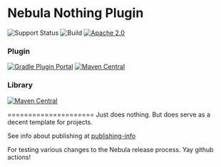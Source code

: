 # Nebula Nothing Plugin

![Support Status](https://img.shields.io/badge/nebula-active-green.svg)
![Build](https://github.com/nebula-plugins/gradle-nothing-plugin/actions/workflows/build.yml/badge.svg)
[![Apache 2.0](https://img.shields.io/github/license/nebula-plugins/gradle-nothing-plugin.svg)](http://www.apache.org/licenses/LICENSE-2.0)

### Plugin
[![Gradle Plugin Portal](https://img.shields.io/gradle-plugin-portal/v/com.netflix.nebula.nothing-plugin?style=for-the-badge&color=01AF01)](https://plugins.gradle.org/plugin/com.netflix.nebula.nothing-plugin)
[![Maven Central](https://img.shields.io/maven-central/v/com.netflix.nebula/gradle-nothing-plugin?style=for-the-badge&color=01AF01)](https://repo1.maven.org/maven2/com/netflix/nebula/gradle-nothing-plugin/)

### Library
[![Maven Central](https://img.shields.io/maven-central/v/com.netflix.nebula/nebula-nothing-library?style=for-the-badge&color=01AF01)](https://repo1.maven.org/maven2/com/netflix/nebula/nebula-nothing-library/)


=====================
Just does nothing. But does serve as a decent template for projects.

See info about publishing at [publishing-info](./publishing-info.md)

For testing various changes to the Nebula release process. Yay github actions!
